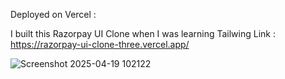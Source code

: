 Deployed on Vercel :

I built this Razorpay UI Clone  when I was learning Tailwing 
Link : https://razorpay-ui-clone-three.vercel.app/


![Screenshot 2025-04-19 102122](https://github.com/user-attachments/assets/2232ddfa-6186-4406-a830-ce2507f90f9d)
